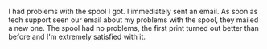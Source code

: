 I had problems with the spool I got. I immediately sent an email. As soon as tech support seen our email about my problems with the spool, they mailed a new one. The spool had no problems, the first print turned out better than before and I'm extremely satisfied with it.
